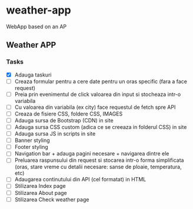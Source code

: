 # weather-app

WebApp based on an AP

## Weather APP

### Tasks

- [x] Adauga taskuri
- [ ] Creaza formular pentru a cere date pentru un oras specific (fara a face request)
- [ ] Preia prin evenimentul de click valoarea din input si stocheaza intr-o variabila
- [ ] Cu valoarea din variabila (ex city) face requestul de fetch spre API
- [ ] Creaza de fisiere CSS, foldere CSS, IMAGES
- [ ] Adauga sursa de Bootstrap (CDN) in site
- [ ] Adauga sursa CSS custom (adica ce se creeaza in folderul CSS) in site
- [ ] Adauga sursa JS in scripts in site
- [ ] Banner styling
- [ ] Footer styling
- [ ] Navigation bar + adauga pagini necesare + navigarea dintre ele
- [ ] Preluarea raspunsului din request si stocarea intr-o forma simplificata (oras, stare vreme cu detalii necesare: sanse de ploaie, temperatura, etc)
- [ ] Adaugarea continutului din API (cel formatat) in HTML
- [ ] Stilizarea Index page
- [ ] Stilizarea About page
- [ ] Stilizarea Check weather page
